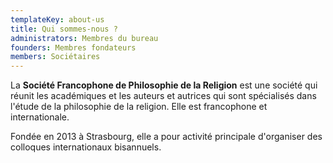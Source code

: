 ```yaml
---
templateKey: about-us
title: Qui sommes-nous ?
administrators: Membres du bureau
founders: Membres fondateurs
members: Sociétaires
---
```

La **Société Francophone de Philosophie de la Religion** est une société qui réunit les académiques et les auteurs et autrices qui sont spécialisés dans l'étude de la philosophie de la religion. Elle est francophone et internationale.

Fondée en 2013 à Strasbourg, elle a pour activité principale d'organiser des colloques internationaux bisannuels.